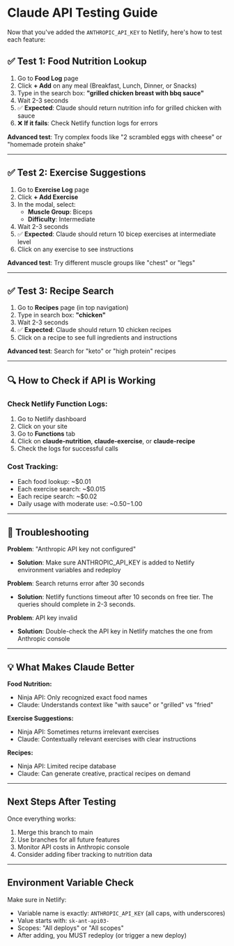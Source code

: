 # Claude API Testing Guide

Now that you've added the `ANTHROPIC_API_KEY` to Netlify, here's how to test each feature:

## ✅ Test 1: Food Nutrition Lookup

1. Go to **Food Log** page
2. Click **+ Add** on any meal (Breakfast, Lunch, Dinner, or Snacks)
3. Type in the search box: **"grilled chicken breast with bbq sauce"**
4. Wait 2-3 seconds
5. ✅ **Expected**: Claude should return nutrition info for grilled chicken with sauce
6. ❌ **If it fails**: Check Netlify function logs for errors

**Advanced test**: Try complex foods like "2 scrambled eggs with cheese" or "homemade protein shake"

---

## ✅ Test 2: Exercise Suggestions

1. Go to **Exercise Log** page
2. Click **+ Add Exercise**
3. In the modal, select:
   - **Muscle Group**: Biceps
   - **Difficulty**: Intermediate
4. Wait 2-3 seconds
5. ✅ **Expected**: Claude should return 10 bicep exercises at intermediate level
6. Click on any exercise to see instructions

**Advanced test**: Try different muscle groups like "chest" or "legs"

---

## ✅ Test 3: Recipe Search

1. Go to **Recipes** page (in top navigation)
2. Type in search box: **"chicken"**
3. Wait 2-3 seconds
4. ✅ **Expected**: Claude should return 10 chicken recipes
5. Click on a recipe to see full ingredients and instructions

**Advanced test**: Search for "keto" or "high protein" recipes

---

## 🔍 How to Check if API is Working

### Check Netlify Function Logs:
1. Go to Netlify dashboard
2. Click on your site
3. Go to **Functions** tab
4. Click on **claude-nutrition**, **claude-exercise**, or **claude-recipe**
5. Check the logs for successful calls

### Cost Tracking:
- Each food lookup: ~$0.01
- Each exercise search: ~$0.015
- Each recipe search: ~$0.02
- Daily usage with moderate use: ~$0.50-$1.00

---

## 🐛 Troubleshooting

**Problem**: "Anthropic API key not configured"
- **Solution**: Make sure ANTHROPIC_API_KEY is added to Netlify environment variables and redeploy

**Problem**: Search returns error after 30 seconds
- **Solution**: Netlify functions timeout after 10 seconds on free tier. The queries should complete in 2-3 seconds.

**Problem**: API key invalid
- **Solution**: Double-check the API key in Netlify matches the one from Anthropic console

---

## 💡 What Makes Claude Better

**Food Nutrition:**
- Ninja API: Only recognized exact food names
- Claude: Understands context like "with sauce" or "grilled" vs "fried"

**Exercise Suggestions:**
- Ninja API: Sometimes returns irrelevant exercises
- Claude: Contextually relevant exercises with clear instructions

**Recipes:**
- Ninja API: Limited recipe database
- Claude: Can generate creative, practical recipes on demand

---

## Next Steps After Testing

Once everything works:
1. Merge this branch to main
2. Use branches for all future features
3. Monitor API costs in Anthropic console
4. Consider adding fiber tracking to nutrition data

---

## Environment Variable Check

Make sure in Netlify:
- Variable name is exactly: `ANTHROPIC_API_KEY` (all caps, with underscores)
- Value starts with: `sk-ant-api03-`
- Scopes: "All deploys" or "All scopes"
- After adding, you MUST redeploy (or trigger a new deploy)

